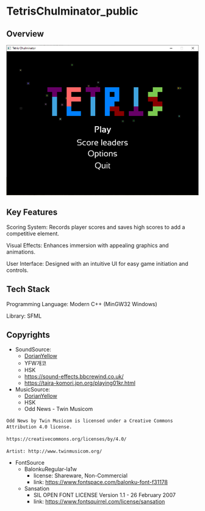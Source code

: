# TetrisChulminator_public
## Overview

![Overview](./Media/Overview.png)

## Key Features
Scoring System: Records player scores and saves high scores to add a competitive element.

Visual Effects: Enhances immersion with appealing graphics and animations.

User Interface: Designed with an intuitive UI for easy game initiation and controls.

## Tech Stack

Programming Language: Modern C++ (MinGW32 Windows)

Library: SFML

## Copyrights
- SoundSource:
  - [DorianYellow](https://github.com/DorianYellow)
  - YFW개코
  - HSK
  - https://sound-effects.bbcrewind.co.uk/
  - https://taira-komori.jpn.org/playing01kr.html
- MusicSource:
  - [DorianYellow](https://github.com/DorianYellow)
  - HSK
  - Odd News - Twin Musicom

```text
Odd News by Twin Musicom is licensed under a Creative Commons Attribution 4.0 license. 

https://creativecommons.org/licenses/by/4.0/

Artist: http://www.twinmusicom.org/
```


- FontSource
    - BalonkuRegular-la1w
      - license: Shareware, Non-Commercial
      - link: https://www.fontspace.com/balonku-font-f31178
    - Sansation
      - SIL OPEN FONT LICENSE Version 1.1 - 26 February 2007
      - link: https://www.fontsquirrel.com/license/sansation
